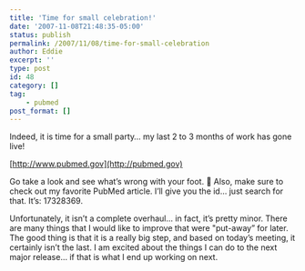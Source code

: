```yaml
---
title: 'Time for small celebration!'
date: '2007-11-08T21:48:35-05:00'
status: publish
permalink: /2007/11/08/time-for-small-celebration
author: Eddie
excerpt: ''
type: post
id: 48
category: []
tag:
    - pubmed
post_format: []
---
```

Indeed, it is time for a small party… my last 2 to 3 months of work has gone live!

[http://www.pubmed.gov](http://pubmed.gov)

Go take a look and see what’s wrong with your foot. 🙂 Also, make sure to check out my favorite PubMed article. I’ll give you the id… just search for that. It’s: 17328369.

Unfortunately, it isn’t a complete overhaul… in fact, it’s pretty minor. There are many things that I would like to improve that were "put-away” for later. The good thing is that it is a really big step, and based on today’s meeting, it certainly isn’t the last. I am excited about the things I can do to the next major release… if that is what I end up working on next.
